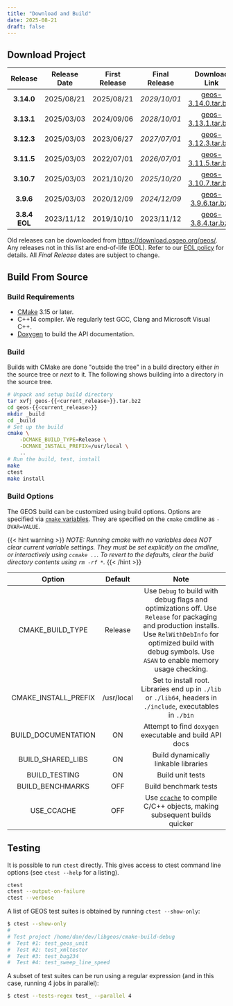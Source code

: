 ```yaml
---
title: "Download and Build"
date: 2025-08-21
draft: false
---
```


## Download Project

| Release | Release Date | First Release | Final Release | Download Link | Changes |
| :--: | :--:| :--: |:--: | :--: | :--: |
|  **3.14.0** | 2025/08/21 | 2025/08/21 | *2029/10/01* | [geos-3.14.0.tar.bz2](https://download.osgeo.org/geos/geos-3.14.0.tar.bz2) | [Changes](https://github.com/libgeos/geos/blob/3.14.0/NEWS.md) |
|  **3.13.1** | 2025/03/03 | 2024/09/06 | *2028/10/01* | [geos-3.13.1.tar.bz2](https://download.osgeo.org/geos/geos-3.13.1.tar.bz2) | [Changes](https://github.com/libgeos/geos/blob/3.13.1/NEWS.md) |
|  **3.12.3** | 2025/03/03 | 2023/06/27 | *2027/07/01* | [geos-3.12.3.tar.bz2](https://download.osgeo.org/geos/geos-3.12.3.tar.bz2) | [Changes](https://github.com/libgeos/geos/blob/3.12.3/NEWS.md) |
|  **3.11.5** | 2025/03/03 | 2022/07/01 | *2026/07/01* | [geos-3.11.5.tar.bz2](https://download.osgeo.org/geos/geos-3.11.5.tar.bz2) | [Changes](https://github.com/libgeos/geos/blob/3.11.5/NEWS.md) |
|  **3.10.7** | 2025/03/03 | 2021/10/20 | *2025/10/20* | [geos-3.10.7.tar.bz2](https://download.osgeo.org/geos/geos-3.10.7.tar.bz2) | [Changes](https://github.com/libgeos/geos/blob/3.10.7/NEWS)
|  **3.9.6**  | 2025/03/03 | 2020/12/09 | *2024/12/09* | [geos-3.9.6.tar.bz2](https://download.osgeo.org/geos/geos-3.9.6.tar.bz2) | [Changes](https://github.com/libgeos/geos/blob/3.9.6/NEWS) |
|  **3.8.4 EOL** | 2023/11/12 |  2019/10/10 | 2023/11/12 | [geos-3.8.4.tar.bz2](https://download.osgeo.org/geos/geos-3.8.4.tar.bz2) | [Changes](https://github.com/libgeos/geos/blob/3.8.4/NEWS) |

Old releases can be downloaded from https://download.osgeo.org/geos/.  Any releases not in this list are end-of-life (EOL). Refer to our [EOL policy](/project/rfcs/rfc11/) for details. All *Final Release* dates are subject to change.


## Build From Source

### Build Requirements

* [CMake](https://cmake.org/download/) 3.15 or later.
* C++14 compiler. We regularly test GCC, Clang and Microsoft Visual C++.
* [Doxygen](https://www.doxygen.nl/) to build the API documentation.

### Build

Builds with CMake are done "outside the tree" in a build directory either *in* the source tree or *next* to it.  The following shows building into a directory in the source tree.

```bash
# Unpack and setup build directory
tar xvfj geos-{{<current_release>}}.tar.bz2
cd geos-{{<current_release>}}
mkdir _build
cd _build
# Set up the build
cmake \
    -DCMAKE_BUILD_TYPE=Release \
    -DCMAKE_INSTALL_PREFIX=/usr/local \
    ..
# Run the build, test, install
make
ctest
make install
```


### Build Options

The GEOS build can be customized using build options.
Options are specified via [`cmake` variables](https://cmake.org/cmake/help/latest/manual/cmake-variables.7.html).
They are specified on the `cmake` cmdline as `-DVAR=VALUE`.

{{< hint warning >}}
*NOTE: Running cmake with no variables does NOT clear current variable settings. They must be set explicitly on the cmdline, or interactively using `ccmake ..`. To revert to the defaults, clear the build directory contents using `rm -rf *`.*
{{< /hint >}}

| Option               | Default    | Note  |
| :------------------: | :--------: | :---: |
| CMAKE_BUILD_TYPE     | Release    | Use `Debug` to build with debug flags and optimizations off. Use `Release` for packaging and production installs. Use `RelWithDebInfo` for optimized build with debug symbols. Use `ASAN` to enable memory usage checking. |
| CMAKE_INSTALL_PREFIX | /usr/local | Set to install root. Libraries end up in `./lib` or `./lib64`, headers in `./include`, executables in `./bin` |
| BUILD_DOCUMENTATION  | ON         | Attempt to find `doxygen` executable and build API docs |
| BUILD_SHARED_LIBS    | ON         | Build dynamically linkable libraries |
| BUILD_TESTING        | ON         | Build unit tests |
| BUILD_BENCHMARKS     | OFF        | Build benchmark tests |
| USE_CCACHE           | OFF        | Use [`ccache`](https://ccache.dev/) to compile C/C++ objects, making subsequent builds quicker |



## Testing

It is possible to run `ctest` directly. This gives access to ctest command line options (see `ctest --help` for a listing).

```bash
ctest
ctest --output-on-failure
ctest --verbose
```

A list of GEOS test suites is obtained by running `ctest --show-only`:

```bash
$ ctest --show-only
#
# Test project /home/dan/dev/libgeos/cmake-build-debug
#  Test #1: test_geos_unit
#  Test #2: test_xmltester
#  Test #3: test_bug234
#  Test #4: test_sweep_line_speed
```

A subset of test suites can be run using a regular expression (and in this case, running 4 jobs in parallel):

```bash
$ ctest --tests-regex test_ --parallel 4
```
